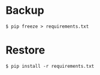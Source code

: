 # Backup

```shell
$ pip freeze > requirements.txt
```

# Restore

```shell
$ pip install -r requirements.txt
```
